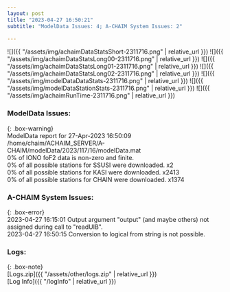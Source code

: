 ```yaml
---
layout: post
title: "2023-04-27 16:50:21"
subtitle: "ModelData Issues: 4; A-CHAIM System Issues: 2"

---
```


![]({{ "/assets/img/achaimDataStatsShort-2311716.png" | relative_url }})
![]({{ "/assets/img/achaimDataStatsLong00-2311716.png" | relative_url }})
![]({{ "/assets/img/achaimDataStatsLong01-2311716.png" | relative_url }})
![]({{ "/assets/img/achaimDataStatsLong02-2311716.png" | relative_url }})
![]({{ "/assets/img/modelDataDataStats-2311716.png" | relative_url }})
![]({{ "/assets/img/modelDataStationStats-2311716.png" | relative_url }})
![]({{ "/assets/img/achaimRunTime-2311716.png" | relative_url }})


### ModelData Issues:  
  
{: .box-warning}  
 ModelData report for 27-Apr-2023 16:50:09   
 /home/chaim/ACHAIM_SERVER/A-CHAIM/modelData/2023/117/16/modelData.mat   
 0% of IONO foF2 data is non-zero and finite.   
 0% of all possible stations for SSUSI were downloaded. x2   
 0% of all possible stations for KASI were downloaded. x2413   
 0% of all possible stations for CHAIN were downloaded. x1374   
  
### A-CHAIM System Issues:  
  
{: .box-error}  
2023-04-27 16:15:01 Output argument "output" (and maybe others) not assigned during call to "readUIB".  
2023-04-27 16:50:15 Conversion to logical from string is not possible.  

### Logs:  
  
{: .box-note}  
[Logs.zip]({{ "/assets/other/logs.zip" | relative_url }})  
[Log Info]({{ "/logInfo" | relative_url }})  

